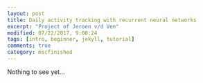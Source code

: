 ```yaml
---
layout: post
title: Daily activity tracking with recurrent neural networks 
excerpt: "Project of Jeroen v/d Ven"
modified: 07/22/2017, 9:00:24
tags: [intro, beginner, jekyll, tutorial]
comments: true
category: mscfinished
---
```


Nothing to see yet...

